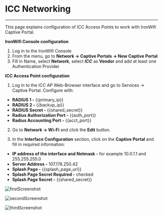 # **ICC Networking**

---

This page explains configuration of ICC Access Points to work with IronWifi Captive Portal.

**IronWifi Console configuration**

1. Log in to the IronWifi Console
2. From the menu, go to **Network -> Captive Portals -> New Captive Portal**
3. Fill in Name, select **Network**, select **_ICC_** as **Vendor** and add at least one Authentication Provider

**ICC Access Point configuration**

1. Log in to the ICC AP Web-Browser interface and go to Services -> Captive Portal. Configure with:

- **RADIUS 1 -** {{primary_ip}}
- **RADIUS 2 -** {{backup_ip}}
- **RADIUS Secret -** {{shared_secret}}
- **Radius Authorization Port -** {{auth_port}}
- **Radius Accounting Port -** {{acct_port}}

2. Go to **Network -> Wi-Fi** and click the **Edit** button.

3. In the **Interface Configuration** section, click on the **Captive Portal** and fill in required information:

- **IP address of the interface and Netmask -** for example 10.0.1.1 and 255.255.255.0
- **Server Address -** 107.178.250.42
- **Splash Page -** {{splash_page_url}}
- **Splash Page Secret Required -** checked
- **Splash Page Secret -** {{shared_secret}}

![firstScreenshot](https://raw.githubusercontent.com/IronWifi/docs/master/configuration-guides/ICC_Networking/ICC.png)

![secondScreenshot](https://raw.githubusercontent.com/IronWifi/docs/master/configuration-guides/ICC_Networking/ICC2.png)

![thirdScreenshot](https://raw.githubusercontent.com/IronWifi/docs/master/configuration-guides/ICC_Networking/ICC3.png)


